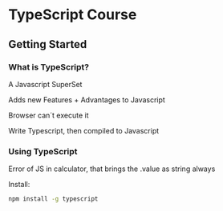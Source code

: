 
# TypeScript Course

## Getting Started

### What is TypeScript?

A Javascript SuperSet

Adds new Features + Advantages to Javascript

Browser can´t execute it

Write Typescript, then compiled to Javascript

### Using TypeScript

Error of JS in calculator, that brings the .value as string always

Install:
````bash
npm install -g typescript
````


<!--stackedit_data:
eyJoaXN0b3J5IjpbLTIwMzg0MTk1MTUsLTE4NzE2Nzg2MjUsMT
Y2MzM3MDAzNCwtMTU0NDkzMzE3NSwtMTU5NjM1NjMwMCwyMDQw
Mjk3NjIyXX0=
-->